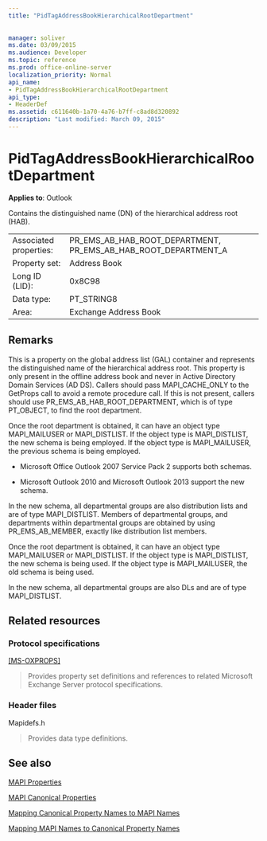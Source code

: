 ```yaml
---
title: "PidTagAddressBookHierarchicalRootDepartment"
 
 
manager: soliver
ms.date: 03/09/2015
ms.audience: Developer
ms.topic: reference
ms.prod: office-online-server
localization_priority: Normal
api_name:
- PidTagAddressBookHierarchicalRootDepartment
api_type:
- HeaderDef
ms.assetid: c611640b-1a70-4a76-b7ff-c8ad8d320892
description: "Last modified: March 09, 2015"
---
```


# PidTagAddressBookHierarchicalRootDepartment

  
  
**Applies to**: Outlook 
  
 Contains the distinguished name (DN) of the hierarchical address root (HAB). 
  
|||
|:-----|:-----|
|Associated properties:  <br/> |PR_EMS_AB_HAB_ROOT_DEPARTMENT, PR_EMS_AB_HAB_ROOT_DEPARTMENT_A  <br/> |
|Property set:  <br/> |Address Book  <br/> |
|Long ID (LID):  <br/> |0x8C98  <br/> |
|Data type:  <br/> |PT_STRING8  <br/> |
|Area:  <br/> |Exchange Address Book  <br/> |
   
## Remarks

This is a property on the global address list (GAL) container and represents the distinguished name of the hierarchical address root. This property is only present in the offline address book and never in Active Directory Domain Services (AD DS). Callers should pass MAPI_CACHE_ONLY to the GetProps call to avoid a remote procedure call. If this is not present, callers should use PR_EMS_AB_HAB_ROOT_DEPARTMENT, which is of type PT_OBJECT, to find the root department. 
  
Once the root department is obtained, it can have an object type MAPI_MAILUSER or MAPI_DISTLIST. If the object type is MAPI_DISTLIST, the new schema is being employed. If the object type is MAPI_MAILUSER, the previous schema is being employed. 
  
- Microsoft Office Outlook 2007 Service Pack 2 supports both schemas. 
    
- Microsoft Outlook 2010 and Microsoft Outlook 2013 support the new schema.
    
In the new schema, all departmental groups are also distribution lists and are of type MAPI_DISTLIST. Members of departmental groups, and departments within departmental groups are obtained by using PR_EMS_AB_MEMBER, exactly like distribution list members.
  
Once the root department is obtained, it can have an object type MAPI_MAILUSER or MAPI_DISTLIST. If the object type is MAPI_DISTLIST, the new schema is being used. If the object type is MAPI_MAILUSER, the old schema is being used. 
  
In the new schema, all departmental groups are also DLs and are of type MAPI_DISTLIST.
  
## Related resources

### Protocol specifications

[[MS-OXPROPS]](http://msdn.microsoft.com/library/f6ab1613-aefe-447d-a49c-18217230b148%28Office.15%29.aspx)
  
> Provides property set definitions and references to related Microsoft Exchange Server protocol specifications.
    
### Header files

Mapidefs.h
  
> Provides data type definitions.
    
## See also



[MAPI Properties](mapi-properties.md)
  
[MAPI Canonical Properties](mapi-canonical-properties.md)
  
[Mapping Canonical Property Names to MAPI Names](mapping-canonical-property-names-to-mapi-names.md)
  
[Mapping MAPI Names to Canonical Property Names](mapping-mapi-names-to-canonical-property-names.md)

